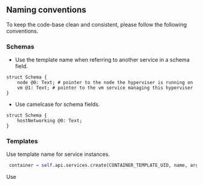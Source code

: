 ## Naming conventions

To keep the code-base clean and consistent, please follow the following conventions.

### Schemas

- Use the template name when referring to another service in a schema field.

```capnp
struct Schema {
    node @0: Text; # pointer to the node the hyperviser is running on
    vm @1: Text; # pointer to the vm service managing this hyperviser
}
```

- Use camelcase for schema fields.

```capnp
struct Schema {
    hostNetworking @0: Text;
}
```

### Templates

Use template name for service instances.

```python
 container = self.api.services.create(CONTAINER_TEMPLATE_UID, name, args)

```

Use <template>_sal for sal variables.
```python
node_sal = j.clients.zero_os.sal.node_get("bootstrap")

```

## Documentation
Every new template should be accompanied by a README.md explaining the different fields of the schema, the available actions and any other information that might help the user.
The documentation should also include blueprints and zrobot examples.
Please use other documentation as a reference.


## Tests
Every new template should be accompanied by a test file. Please use other tests as a reference.




## Templates checklist
After creating/editing a template, please go through this checklist before creating a PR:

- [ ] Template code follows naming [conventions](#naming-conventions).
- [ ] Unittests for the template are up-to-date with the changes in the PR.
- [ ] The template should have the basic expected actions if applicable (install, uninstall, start, stop, upgrade, monitor).
- [ ] [README.md](#documentation) is present for the template and modified according to new changes.
- [ ] Any repitive/management code should be added to the [sal](https://github.com/Jumpscale/lib9/tree/development/JumpScale9Lib/clients/zero_os/sal) instead of the template.